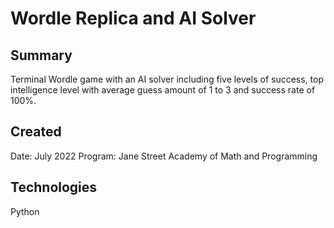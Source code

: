# Wordle Replica and AI Solver

## Summary
Terminal Wordle game with an AI solver including five levels of success, top intelligence level with average guess amount of 1 to 3 and success rate of 100%.

## Created
Date: July 2022
Program: Jane Street Academy of Math and Programming

## Technologies
Python

